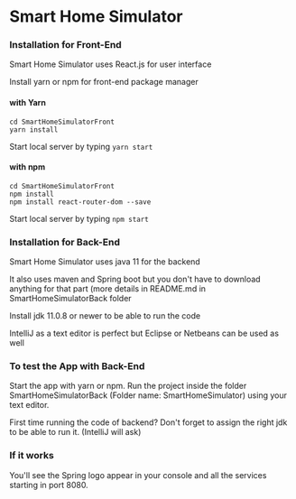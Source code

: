 # Smart Home Simulator

### Installation for Front-End
Smart Home Simulator uses React.js for user interface

Install yarn or npm for front-end package manager

#### with Yarn
```
cd SmartHomeSimulatorFront
yarn install
```

Start local server by typing `yarn start`

#### with npm
```
cd SmartHomeSimulatorFront
npm install
npm install react-router-dom --save
```

Start local server by typing `npm start`


### Installation for Back-End

Smart Home Simulator uses java 11 for the backend 

It also uses maven and Spring boot but you don't have to download anything for that part (more details in README.md in SmartHomeSimulatorBack folder

Install jdk 11.0.8 or newer to be able to run the code

IntelliJ as a text editor is perfect but Eclipse or Netbeans can be used as well


### To test the App with Back-End

Start the app with yarn or npm.
Run the project inside the folder SmartHomeSimulatorBack (Folder name: SmartHomeSimulator) using your text editor.

First time running the code of backend? 
	Don't forget to assign the right jdk to be able to run it. (IntelliJ will ask)
	
### If it works

You'll see the Spring logo appear in your console and all the services starting in port 8080.

